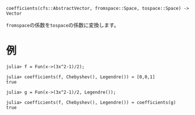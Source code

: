 ```
coefficients(cfs::AbstractVector, fromspace::Space, tospace::Space) -> Vector
```

`fromspace`の係数を`tospace`の係数に変換します。

# 例

```jldoctest
julia> f = Fun(x->(3x^2-1)/2);

julia> coefficients(f, Chebyshev(), Legendre()) ≈ [0,0,1]
true

julia> g = Fun(x->(3x^2-1)/2, Legendre());

julia> coefficients(f, Chebyshev(), Legendre()) ≈ coefficients(g)
true
```
